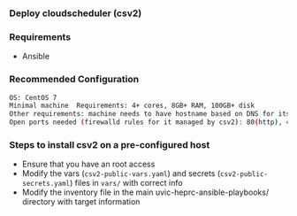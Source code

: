 ### Deploy cloudscheduler (csv2)

### Requirements

- Ansible

### Recommended Configuration

```sh
OS: CentOS 7
Minimal machine  Requirements: 4+ cores, 8GB+ RAM, 100GB+ disk
Other requirements: machine needs to have hostname based on DNS for its IPv4
Open ports needed (firewalld rules for it managed by csv2): 80(http), 443(https), 15671(AMQP for external condor machines only), 3306 (mysql for external condor machines only), 9618 and 40000-50000 (when HTCondor on the csv2 machine is used), 8086 (influxdb for timeseries)
```

### Steps to install csv2 on a pre-configured host

- Ensure that you have an root access
- Modify the vars (`csv2-public-vars.yaml`) and secrets (`csv2-public-secrets.yaml`) files in `vars/` with correct info
- Modify the inventory file in the main uvic-heprc-ansible-playbooks/ directory with target information

